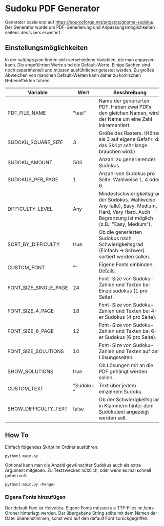 # Sudoku PDF Generator
Generator basierend auf https://sourceforge.net/projects/gnome-sudoku/.
Der Generator wurde um PDF-Generierung und Anpassungsmöglichkeiten seitens des Users erweitert.

## Einstellungsmöglichkeiten
In der <i>settings.json</i> finden sich verschiedene Variablen, die man anpassen kann. Die angeführten Werte sind die Default-Werte.
Einige Sachen sind noch experimentell und müssen ausführlicher getestet werden. Zu großes Abweichen von manchen Default-Werten kann daher 
zu komischen Nebeneffekten führen.

| Variable            | Wert       | Beschreibung                                                                                                                                    |
|---------------------|------------|-------------------------------------------------------------------------------------------------------------------------------------------------|
| PDF_FILE_NAME       | "test"     | Name der generierten PDF. Haben zwei PDFs den gleichen Namen, wird der Name um eine Zahl inkrementiert.                                         |
| SUDOKU_SQUARE_SIZE  | 3          | Größe des Rasters. (Höher als 3 auf eigene Gefahr, da das Skript <i>sehr</i> lange brauchen wird.)                                              |
| SUDOKU_AMOUNT       | 500        | Anzahl zu generierender Sudokus.                                                                                                                |
| SUDOKUS_PER_PAGE    | 1          | Anzahl von Sudokus pro Seite. Wahlweise 1, 4 oder 6.                                                                                            |
| DIFFICULTY_LEVEL  | Any        | Mindestschwierigkeitsgrad der Sudokus. Wahlweise Any (alle), Easy, Medium, Hard, Very Hard. Auch Begrenzung ist möglich (z.B.: "Easy, Medium"). |
| SORT_BY_DIFFICULTY  | true       | Ob die generierten Sudokus nach Schwierigkeitsgrad (Einfach -> Schwer) sortiert werden sollen.                                                  |
| CUSTOM_FONT         | ""         | Eigene Fonts einbinden. [Details](README.md#eigene-fonts-hinzufügen).                                                                                     |
| FONT_SIZE_SINGLE_PAGE | 24         | Font-Size von Sudoku-Zahlen und Texten bei Einzelsudokus (1 pro Seite).                                                                         |
| FONT_SIZE_4_PAGE    | 18         | Font-Size von Sudoku-Zahlen und Texten bei 4-er Sudokus (4 pro Seite).                                                                          |
| FONT_SIZE_6_PAGE    | 12         | Font-Size von Sudoku-Zahlen und Texten bei 6-er Sudokus (6 pro Seite).                                                                          |
| FONT_SIZE_SOLUTIONS | 10         | Font-Size von Sudoku-Zahlen und Texten auf den Lösungsseiten.                                                                                   |
| SHOW_SOLUTIONS      | true       | Ob Lösungen mit an die PDF gehängt werden sollen.                                                                                               |
| CUSTOM_TEXT         | "Sudoku: " | Text über jedem einzelnem Sudoku.                                                                                                               |
| SHOW_DIFFICULTY_TEXT         | false      | Ob der Schwierigkeitsgrad in Klammern hinter dem Sudokutext angezeigt werden soll.                                                              |

## How To
Einfach folgendes Skript im Ordner ausführen:
```bash
python3 main.py
```

Optional kann man die Anzahl gewünschter Sudokus auch als extra Argument mitgeben. Zu Testzwecken nützlich, oder wenn es mal schnell gehen soll.
```bash
python3 main.py <Menge>
```

### Eigene Fonts hinzufügen
Der default Font ist Helvetica. Eigene Fonts müssen als TTF-Files im <i>fonts</i>-Ordner hinterlegt werden. 
Der übergebene String sollte mit dem Namen der Datei übereinstimmen, sonst wird auf den default Font zurückgegriffen.
